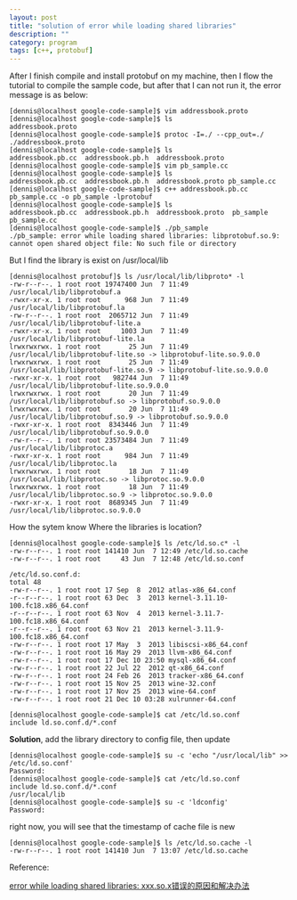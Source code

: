 ```yaml
---
layout: post
title: "solution of error while loading shared libraries"
description: ""
category: program 
tags: [c++, protobuf]
---
```


After I finish compile and install protobuf on my machine, then I flow the tutorial 
to compile the sample code, but after that I can not run it, the error message is 
as below: 

	[dennis@localhost google-code-sample]$ vim addressbook.proto 
	[dennis@localhost google-code-sample]$ ls
	addressbook.proto
	[dennis@localhost google-code-sample]$ protoc -I=./ --cpp_out=./ ./addressbook.proto 
	[dennis@localhost google-code-sample]$ ls
	addressbook.pb.cc  addressbook.pb.h  addressbook.proto
	[dennis@localhost google-code-sample]$ vim pb_sample.cc
	[dennis@localhost google-code-sample]$ ls
	addressbook.pb.cc  addressbook.pb.h  addressbook.proto pb_sample.cc
	[dennis@localhost google-code-sample]$ c++ addressbook.pb.cc pb_sample.cc -o pb_sample -lprotobuf
	[dennis@localhost google-code-sample]$ ls
	addressbook.pb.cc  addressbook.pb.h  addressbook.proto  pb_sample  pb_sample.cc
	[dennis@localhost google-code-sample]$ ./pb_sample 
	./pb_sample: error while loading shared libraries: libprotobuf.so.9: cannot open shared object file: No such file or directory

But I find the library is exist on /usr/local/lib

	[dennis@localhost protobuf]$ ls /usr/local/lib/libproto* -l
	-rw-r--r--. 1 root root 19747400 Jun  7 11:49 /usr/local/lib/libprotobuf.a
	-rwxr-xr-x. 1 root root      968 Jun  7 11:49 /usr/local/lib/libprotobuf.la
	-rw-r--r--. 1 root root  2065712 Jun  7 11:49 /usr/local/lib/libprotobuf-lite.a
	-rwxr-xr-x. 1 root root     1003 Jun  7 11:49 /usr/local/lib/libprotobuf-lite.la
	lrwxrwxrwx. 1 root root       25 Jun  7 11:49 /usr/local/lib/libprotobuf-lite.so -> libprotobuf-lite.so.9.0.0
	lrwxrwxrwx. 1 root root       25 Jun  7 11:49 /usr/local/lib/libprotobuf-lite.so.9 -> libprotobuf-lite.so.9.0.0
	-rwxr-xr-x. 1 root root   982744 Jun  7 11:49 /usr/local/lib/libprotobuf-lite.so.9.0.0
	lrwxrwxrwx. 1 root root       20 Jun  7 11:49 /usr/local/lib/libprotobuf.so -> libprotobuf.so.9.0.0
	lrwxrwxrwx. 1 root root       20 Jun  7 11:49 /usr/local/lib/libprotobuf.so.9 -> libprotobuf.so.9.0.0
	-rwxr-xr-x. 1 root root  8343446 Jun  7 11:49 /usr/local/lib/libprotobuf.so.9.0.0
	-rw-r--r--. 1 root root 23573484 Jun  7 11:49 /usr/local/lib/libprotoc.a
	-rwxr-xr-x. 1 root root      984 Jun  7 11:49 /usr/local/lib/libprotoc.la
	lrwxrwxrwx. 1 root root       18 Jun  7 11:49 /usr/local/lib/libprotoc.so -> libprotoc.so.9.0.0
	lrwxrwxrwx. 1 root root       18 Jun  7 11:49 /usr/local/lib/libprotoc.so.9 -> libprotoc.so.9.0.0
	-rwxr-xr-x. 1 root root  8689345 Jun  7 11:49 /usr/local/lib/libprotoc.so.9.0.0

How the sytem know Where the libraries is location? 

	[dennis@localhost google-code-sample]$ ls /etc/ld.so.c* -l
	-rw-r--r--. 1 root root 141410 Jun  7 12:49 /etc/ld.so.cache
	-rw-r--r--. 1 root root     43 Jun  7 12:48 /etc/ld.so.conf

	/etc/ld.so.conf.d:
	total 48
	-rw-r--r--. 1 root root 17 Sep  8  2012 atlas-x86_64.conf
	-r--r--r--. 1 root root 63 Dec  3  2013 kernel-3.11.10-100.fc18.x86_64.conf
	-r--r--r--. 1 root root 63 Nov  4  2013 kernel-3.11.7-100.fc18.x86_64.conf
	-r--r--r--. 1 root root 63 Nov 21  2013 kernel-3.11.9-100.fc18.x86_64.conf
	-rw-r--r--. 1 root root 17 May  3  2013 libiscsi-x86_64.conf
	-rw-r--r--. 1 root root 16 May 29  2013 llvm-x86_64.conf
	-rw-r--r--. 1 root root 17 Dec 10 23:50 mysql-x86_64.conf
	-rw-r--r--. 1 root root 22 Jul 22  2012 qt-x86_64.conf
	-rw-r--r--. 1 root root 24 Feb 26  2013 tracker-x86_64.conf
	-rw-r--r--. 1 root root 15 Nov 25  2013 wine-32.conf
	-rw-r--r--. 1 root root 17 Nov 25  2013 wine-64.conf
	-rw-r--r--. 1 root root 21 Dec 10 03:28 xulrunner-64.conf

	[dennis@localhost google-code-sample]$ cat /etc/ld.so.conf
	include ld.so.conf.d/*.conf

**Solution**, add the library directory to config file, then update 

	[dennis@localhost google-code-sample]$ su -c 'echo "/usr/local/lib" >> /etc/ld.so.conf'
	Password: 
	[dennis@localhost google-code-sample]$ cat /etc/ld.so.conf
	include ld.so.conf.d/*.conf
	/usr/local/lib
	[dennis@localhost google-code-sample]$ su -c 'ldconfig'
	Password: 

right now, you will see that the timestamp of cache file is new

	[dennis@localhost google-code-sample]$ ls /etc/ld.so.cache -l
	-rw-r--r--. 1 root root 141410 Jun  7 13:07 /etc/ld.so.cache

Reference: 

[error while loading shared libraries: xxx.so.x错误的原因和解决办法](http://blog.csdn.net/sahusoft/article/details/7388617)
